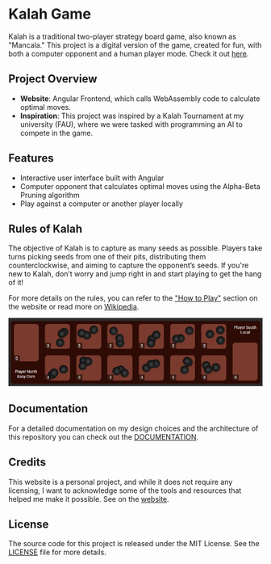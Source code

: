 # Kalah Game

Kalah is a traditional two-player strategy board game, also known as "Mancala." This project is a digital version of the game, created for fun, with both a computer opponent and a human player mode. Check it out [here](https://sungonogi.github.io/kalah/).

## Project Overview

- **Website**: Angular Frontend, which calls WebAssembly code to calculate optimal moves.
- **Inspiration**: This project was inspired by a Kalah Tournament at my university (FAU), where we were tasked with programming an AI to compete in the game.

## Features

- Interactive user interface built with Angular
- Computer opponent that calculates optimal moves using the Alpha-Beta Pruning algorithm
- Play against a computer or another player locally


## Rules of Kalah

The objective of Kalah is to capture as many seeds as possible. Players take turns picking seeds from one of their pits, distributing them counterclockwise, and aiming to capture the opponent’s seeds. If you're new to Kalah, don’t worry and jump right in and start playing to get the hang of it!

For more details on the rules, you can refer to the ["How to Play"](https://ingosternberg.github.io/kalah/tutorial) section on the website or read more on [Wikipedia](https://en.wikipedia.org/wiki/Kalah).

![alt text](assets/image-1.png)


## Documentation

For a detailed documentation on my design choices and the architecture of this repository you can check out the [DOCUMENTATION](DOCUMENTATION).

## Credits

This website is a personal project, and while it does not require any licensing, I want to acknowledge some of the tools and resources that helped me make it possible. See on the [website](https://sungonogi.github.io/kalah/credits).


## License

The source code for this project is released under the MIT License. See the [LICENSE](LICENSE) file for more details.
